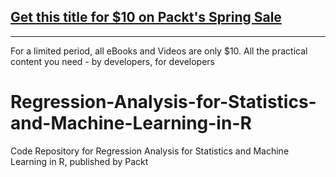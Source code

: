 ## [Get this title for $10 on Packt's Spring Sale](https://www.packt.com/V15861?utm_source=github&utm_medium=packt-github-repo&utm_campaign=spring_10_dollar_2022)
-----
For a limited period, all eBooks and Videos are only $10. All the practical content you need \- by developers, for developers

# Regression-Analysis-for-Statistics-and-Machine-Learning-in-R
Code Repository for Regression Analysis for Statistics and Machine Learning in R, published by Packt
